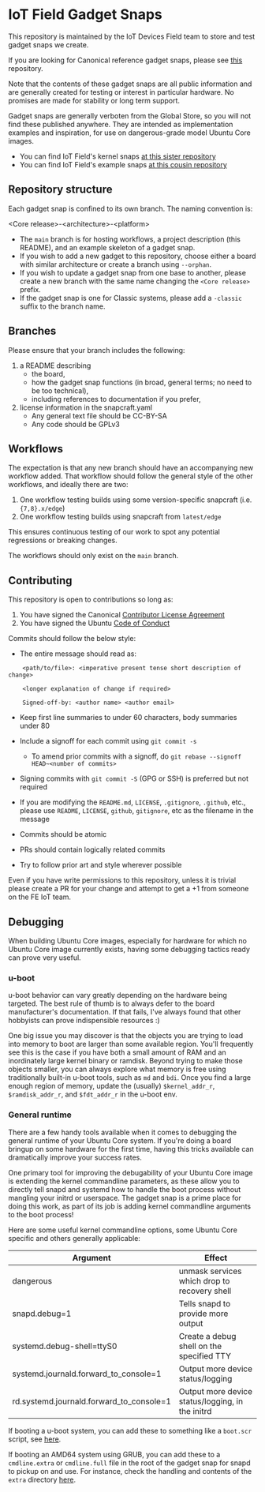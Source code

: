 # IoT Field Gadget Snaps

This repository is maintained by the IoT Devices Field team to store and test
gadget snaps we create.

If you are looking for Canonical reference gadget snaps, please see [this](https://github.com/snapcore/pc-gadget) repository.

Note that the contents of these gadget snaps are all public information and are
generally created for testing or interest in particular hardware. No promises
are made for stability or long term support.

Gadget snaps are generally verboten from the Global Store, so you will not
find these published anywhere. They are intended as implementation examples and
inspiration, for use on dangerous-grade model Ubuntu Core images.

* You can find IoT Field's kernel snaps [at this sister repository](https://github.com/canonical/iot-field-kernel-snap)
* You can find IoT Field's example snaps [at this cousin repository](https://github.com/canonical/iot-field-example-snaps)


## Repository structure

Each gadget snap is confined to its own branch. The naming convention is:

\<Core release\>-\<architecture\>-\<platform\>

* The `main` branch is for hosting workflows, a project description (this README),
and an example skeleton of a gadget snap.
* If you wish to add a new gadget to this repository, choose either a board with
similar architecture or create a branch using `--orphan`.
* If you wish to update a gadget snap from one base to another, please create a
new branch with the same name changing the `<Core release>` prefix.
* If the gadget snap is one for Classic systems, please add a `-classic` suffix to
the branch name.


## Branches

Please ensure that your branch includes the following:

1) a README describing 
   - the board, 
   - how the gadget snap functions (in broad, general terms; no need to be too technical), 
   - including references to documentation if you prefer,
2) license information in the snapcraft.yaml
   - Any general text file should be CC-BY-SA
   - Any code should be GPLv3


## Workflows

The expectation is that any new branch should have an accompanying new workflow
added. That workflow should follow the general style of the other workflows, and
ideally there are two:

1) One workflow testing builds using some version-specific snapcraft (i.e. `{7,8}.x/edge`)
2) One workflow testing builds using snapcraft from `latest/edge`

This ensures continuous testing of our work to spot any potential regressions or breaking changes.

The workflows should only exist on the `main` branch.


## Contributing

This repository is open to contributions so long as:

1) You have signed the Canonical [Contributor License Agreement](https://ubuntu.com/legal/contributors)
2) You have signed the Ubuntu [Code of Conduct](https://launchpad.net/codeofconduct)


Commits should follow the below style:

* The entire message should read as:

```
    <path/to/file>: <imperative present tense short description of change>

    <longer explanation of change if required>

    Signed-off-by: <author name> <author email>
```

* Keep first line summaries to under 60 characters, body summaries under 80

* Include a signoff for each commit using `git commit -s`
    * To amend prior commits with a signoff, do `git rebase --signoff HEAD~<number of commits>`

* Signing commits with `git commit -S` (GPG or SSH) is preferred but not required

* If you are modifying the `README.md`, `LICENSE`, `.gitignore`, `.github`,
    etc., please use `README`, `LICENSE`, `github`, `gitignore`, etc as the filename in the message

* Commits should be atomic

* PRs should contain logically related commits

* Try to follow prior art and style wherever possible


Even if you have write permissions to this repository, unless it is trivial
please create a PR for your change and attempt to get a +1 from someone on the
FE IoT team.


## Debugging

When building Ubuntu Core images, especially for hardware for which no Ubuntu
Core image currently exists, having some debugging tactics ready can prove very
useful.


### u-boot

u-boot behavior can vary greatly depending on the hardware being targeted. The
best rule of thumb is to always defer to the board manufacturer's documentation.
If that fails, I've always found that other hobbyists can prove indispensible
resources :)

One big issue you may discover is that the objects you are trying to load into
memory to boot are larger than some available region. You'll frequently see this
is the case if you have both a small amount of RAM and an inordinately large
kernel binary or ramdisk. Beyond trying to make those objects smaller, you can
always explore what memory is free using traditionally built-in u-boot tools,
such as `md` and `bdi`. Once you find a large enough region of memory, update
the (usually) `$kernel_addr_r`, `$ramdisk_addr_r`, and `$fdt_addr_r` in the
u-boot env.


### General runtime

There are a few handy tools available when it comes to debugging the general runtime of your Ubuntu Core system. If you're doing a board bringup on some hardware for the first time, having this tricks available can dramatically improve your success rates.

One primary tool for improving the debugability of your Ubuntu Core image is extending the kernel commandline parameters, as these allow you to directly tell snapd and systemd how to handle the boot process without mangling your initrd or userspace. The gadget snap is a prime place for doing this work, as part of its job is adding kernel commandline arguments to the boot process!

Here are some useful kernel commandline options, some Ubuntu Core specific and others generally applicable:

| Argument                               | Effect                                         |
| -------------------------------------- | ---------------------------------------------- |
|dangerous                               |unmask services which drop to recovery shell    |
|snapd.debug=1                           |Tells snapd to provide more output              |
|systemd.debug-shell=ttyS0               |Create a debug shell on the specified TTY       |
|systemd.journald.forward_to_console=1   |Output more device status/logging               |
|rd.systemd.journald.forward_to_console=1|Output more device status/logging, in the initrd|

If booting a u-boot system, you can add these to something like a `boot.scr`
script, see [here](https://github.com/canonical/iot-field-gadget-snap/blob/01c59d8dedc08adc91929b7b519886f7fa53aa4b/u-boot/boot.scr.in#L64).

If booting an AMD64 system using GRUB, you can add these to a `cmdline.extra`
or `cmdline.full` file in the root of the gadget snap for snapd to pickup on and
use. For instance, check the handling and contents of the `extra` directory
[here](https://github.com/canonical/pc-amd64-gadget-desktop/tree/24).
